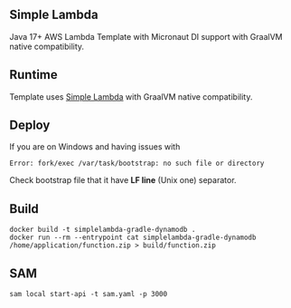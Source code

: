 ## Simple Lambda

Java 17+ AWS Lambda Template with Micronaut DI support with GraalVM native compatibility.

## Runtime

Template uses [Simple Lambda](https://github.com/GoodforGod/simple-awslambda) with GraalVM native compatibility.

## Deploy

If you are on Windows and having issues with 
```
Error: fork/exec /var/task/bootstrap: no such file or directory
```

Check bootstrap file that it have **LF line** (Unix one) separator.

## Build

```shell
docker build -t simplelambda-gradle-dynamodb .
docker run --rm --entrypoint cat simplelambda-gradle-dynamodb /home/application/function.zip > build/function.zip
```

## SAM

```shell
sam local start-api -t sam.yaml -p 3000
```